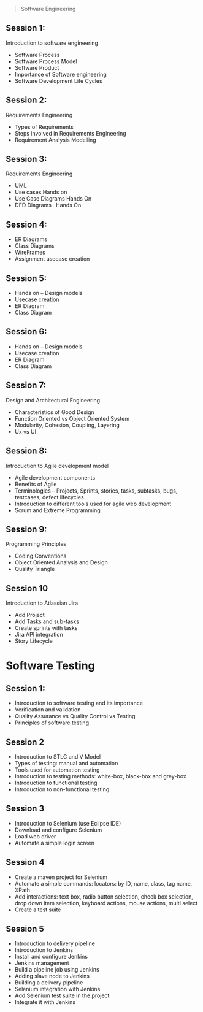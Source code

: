 > Software Engineering

## Session 1: 
Introduction to software engineering 
* Software Process 
* Software Process Model 
* Software Product 
* Importance of Software engineering 
* Software Development Life Cycles 
## Session 2:
Requirements Engineering
* Types of Requirements 
* Steps involved in Requirements Engineering 
* Requirement Analysis Modelling 
## Session 3:
Requirements Engineering 
* UML 
* Use cases Hands on 
* Use Case Diagrams Hands On 
* DFD Diagrams   Hands On 
## Session 4:
* ER Diagrams 
* Class Diagrams 
* WireFrames 
* Assignment usecase creation  
## Session 5:
* Hands on – Design models
* Usecase creation
* ER Diagram
* Class Diagram
## Session 6:
* Hands on – Design models
* Usecase creation
* ER Diagram
* Class Diagram
## Session 7:
Design and Architectural Engineering 
* Characteristics of Good Design 
* Function Oriented vs Object Oriented System 
* Modularity, Cohesion, Coupling, Layering 
* Ux vs UI
## Session 8:
Introduction to Agile development model 
* Agile development components 
* Benefits of Agile 
* Terminologies – Projects, Sprints, stories, tasks, subtasks, bugs, testcases, defect lifecycles
* Introduction to different tools used for agile web development 
* Scrum and Extreme Programming 
## Session 9:
Programming Principles 
* Coding Conventions 
* Object Oriented Analysis and Design 
* Quality Triangle
## Session 10
Introduction to Atlassian Jira 
* Add Project 
* Add Tasks and sub-tasks 
* Create sprints with tasks 
* Jira API integration
* Story Lifecycle






# Software Testing

## Session 1: 
* Introduction to software testing and its importance
* Verification and validation 
* Quality Assurance vs Quality Control vs Testing 
* Principles of software testing 

## Session 2 
* Introduction to STLC and V Model 
* Types of testing: manual and automation 
* Tools used for automation testing 
* Introduction to testing methods: white-box, black-box and grey-box 
* Introduction to functional testing
* Introduction to non-functional testing 

## Session 3
* Introduction to Selenium (use Eclipse IDE) 
* Download and configure Selenium
* Load web driver 
* Automate a simple login screen 

## Session 4
* Create a maven project for Selenium
* Automate a simple  commands: locators: by ID, name, class, tag name, XPath 
* Add interactions: text box, radio button selection, check box selection, drop down item selection, keyboard actions, mouse actions, multi select 
* Create a test suite 

## Session 5 
* Introduction to delivery pipeline 
* Introduction to Jenkins 
* Install and configure Jenkins 
* Jenkins management 
* Build a pipeline job using Jenkins 
* Adding slave node to Jenkins 
* Building a delivery pipeline 
* Selenium integration with Jenkins 
* Add Selenium test suite in the project 
* Integrate it with Jenkins
